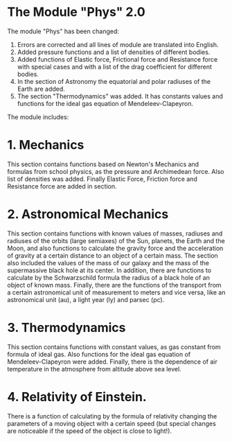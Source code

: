 # The Module "Phys" 2.0
The module "Phys" has been changed:
1. Errors are corrected and all lines of module are translated into English. 
2. Added pressure functions and a list of densities of different bodies. 
3. Added functions of Elastic force, Frictional force and Resistance force with special cases and with a list of the drag coefficient for different bodies. 
4. In the section of Astronomy the equatorial and polar radiuses of the Earth are added. 
5. The section "Thermodynamics" was added. It has constants values and functions for the ideal gas equation of Mendeleev-Clapeyron. 

The module includes:

# 1. Mechanics
This section contains functions based on Newton's Mechanics and formulas from school physics, as the pressure and Archimedean force.
Also list of densities was added.
Finally Elastic Force, Friction force and Resistance force are added in section.

# 2. Astronomical Mechanics
This section contains functions with known values ​​of masses, radiuses and radiuses of the orbits (large semiaxes) of the Sun, planets, the Earth and the Moon, and also functions to calculate the gravity force and the acceleration of gravity at a certain distance to an object of a certain mass. The section also included the values ​​of the mass of our galaxy and the mass of the supermassive black hole at its center. In addition, there are functions to calculate by the Schwarzschild formula the radius of a black hole of an object of known mass. Finally, there are the functions of the transport from a certain astronomical unit of measurement to meters and vice versa, like an astronomical unit (au), a light year (ly) and parsec (pc).

# 3. Thermodynamics
This section contains functions with constant values, as gas constant from formula of ideal gas. Also functions for the ideal gas equation of Mendeleev-Clapeyron were added. Finally, there is the dependence of air temperature in the atmosphere from altitude above sea level.

# 4. Relativity of Einstein.
There is a function of calculating by the formula of relativity changing the parameters of a moving object with a certain speed (but special changes are noticeable if the speed of the object is close to light!).